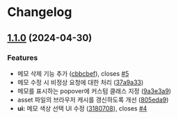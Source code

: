 # Changelog

## [1.1.0](https://github.com/kkigomi/da_member_memo/compare/v1.0.0...v1.1.0) (2024-04-30)

### Features

* 메모 삭제 기능 추가 ([cbbcbef](https://github.com/kkigomi/da_member_memo/commit/cbbcbef575e85ff2a54bade822c18c2cd73a3129)), closes [#5](https://github.com/kkigomi/da_member_memo/issues/5)
* 메모 수정 시 비정상 요청에 대한 처리 ([37a9a33](https://github.com/kkigomi/da_member_memo/commit/37a9a33f938972118b54353ffcc4b0bbecb88ff9))
* 메모를 표시하는 popover에 커스텀 클래스 지정 ([9a3e3a9](https://github.com/kkigomi/da_member_memo/commit/9a3e3a957483df079a62c3288f553fe173edf074))
* asset 파일의 브라우저 캐시를 갱신하도록 개선 ([805eda9](https://github.com/kkigomi/da_member_memo/commit/805eda946739efdb334e5fbab110fec951dc903c))
* **ui:** 메모 색상 선택 UI 수정 ([3180708](https://github.com/kkigomi/da_member_memo/commit/3180708312c6825b3d200da543c5b53a92b19ab3)), closes [#4](https://github.com/kkigomi/da_member_memo/issues/4)

